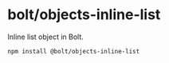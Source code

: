 # bolt/objects-inline-list

Inline list object in Bolt.

```
npm install @bolt/objects-inline-list
```
